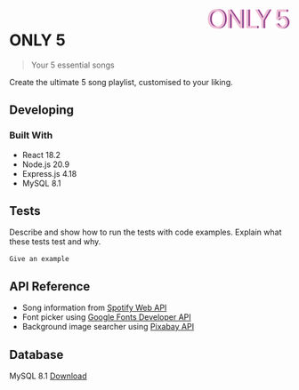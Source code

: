 <img src="./client/src/assets/logo.png" alt="Logo of the project" align="right" style="height:35px">

# ONLY 5

> Your 5 essential songs

Create the ultimate 5 song playlist, customised to your liking.

## Developing

### Built With

-   React 18.2
-   Node.js 20.9
-   Express.js 4.18
-   MySQL 8.1

## Tests

Describe and show how to run the tests with code examples.
Explain what these tests test and why.

```shell
Give an example
```

## API Reference

-   Song information from [Spotify Web API](https://developer.spotify.com/documentation/web-api)
-   Font picker using [Google Fonts Developer API](https://developers.google.com/fonts/docs/developer_api)
-   Background image searcher using [Pixabay API](https://pixabay.com/api/docs/)

## Database

MySQL 8.1
[Download](https://dev.mysql.com/downloads/mysql/)
